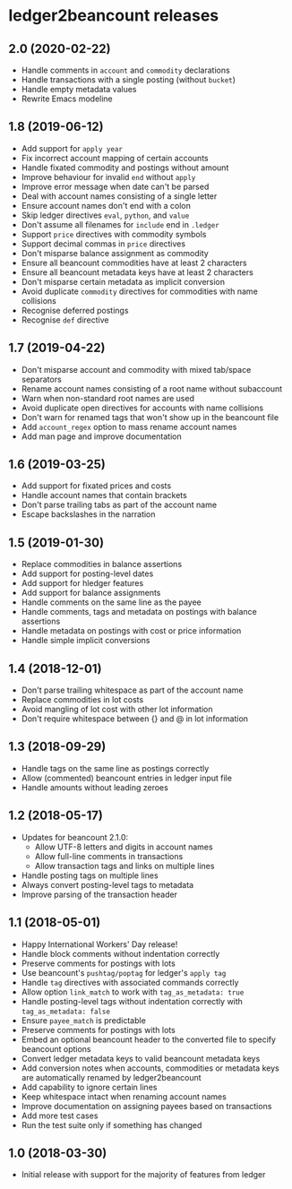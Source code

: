 # ledger2beancount releases

## 2.0 (2020-02-22)

* Handle comments in `account` and `commodity` declarations
* Handle transactions with a single posting (without `bucket`)
* Handle empty metadata values
* Rewrite Emacs modeline

## 1.8 (2019-06-12)

* Add support for `apply year`
* Fix incorrect account mapping of certain accounts
* Handle fixated commodity and postings without amount
* Improve behaviour for invalid `end` without `apply`
* Improve error message when date can't be parsed
* Deal with account names consisting of a single letter
* Ensure account names don't end with a colon
* Skip ledger directives `eval`, `python`, and `value`
* Don't assume all filenames for `include` end in `.ledger`
* Support `price` directives with commodity symbols
* Support decimal commas in `price` directives
* Don't misparse balance assignment as commodity
* Ensure all beancount commodities have at least 2 characters
* Ensure all beancount metadata keys have at least 2 characters
* Don't misparse certain metadata as implicit conversion
* Avoid duplicate `commodity` directives for commodities with name collisions
* Recognise deferred postings
* Recognise `def` directive

## 1.7 (2019-04-22)

* Don't misparse account and commodity with mixed tab/space separators
* Rename account names consisting of a root name without subaccount
* Warn when non-standard root names are used
* Avoid duplicate open directives for accounts with name collisions
* Don't warn for renamed tags that won't show up in the beancount file
* Add `account_regex` option to mass rename account names
* Add man page and improve documentation

## 1.6 (2019-03-25)

* Add support for fixated prices and costs
* Handle account names that contain brackets
* Don't parse trailing tabs as part of the account name
* Escape backslashes in the narration

## 1.5 (2019-01-30)

* Replace commodities in balance assertions
* Add support for posting-level dates
* Add support for hledger features
* Add support for balance assignments
* Handle comments on the same line as the payee
* Handle comments, tags and metadata on postings with balance assertions
* Handle metadata on postings with cost or price information
* Handle simple implicit conversions

## 1.4 (2018-12-01)

* Don't parse trailing whitespace as part of the account name
* Replace commodities in lot costs
* Avoid mangling of lot cost with other lot information
* Don't require whitespace between {} and @ in lot information

## 1.3 (2018-09-29)

* Handle tags on the same line as postings correctly
* Allow (commented) beancount entries in ledger input file
* Handle amounts without leading zeroes

## 1.2 (2018-05-17)

* Updates for beancount 2.1.0:
  * Allow UTF-8 letters and digits in account names
  * Allow full-line comments in transactions
  * Allow transaction tags and links on multiple lines
* Handle posting tags on multiple lines
* Always convert posting-level tags to metadata
* Improve parsing of the transaction header

## 1.1 (2018-05-01)

* Happy International Workers' Day release!
* Handle block comments without indentation correctly
* Preserve comments for postings with lots
* Use beancount's `pushtag/poptag` for ledger's `apply tag`
* Handle `tag` directives with associated commands correctly
* Allow option `link_match` to work with `tag_as_metadata: true`
* Handle posting-level tags without indentation correctly with
  `tag_as_metadata: false`
* Ensure `payee_match` is predictable
* Preserve comments for postings with lots
* Embed an optional beancount header to the converted file to
  specify beancount options
* Convert ledger metadata keys to valid beancount metadata keys
* Add conversion notes when accounts, commodities or metadata
  keys are automatically renamed by ledger2beancount
* Add capability to ignore certain lines
* Keep whitespace intact when renaming account names
* Improve documentation on assigning payees based on transactions
* Add more test cases
* Run the test suite only if something has changed

## 1.0 (2018-03-30)

* Initial release with support for the majority of features from ledger

